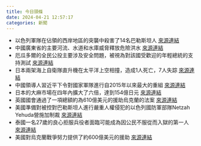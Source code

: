 ```yaml
---
title: 今日頭條
date: 2024-04-21 12:57:17
categories: 新聞            
---
```

- 以色列軍隊在佔領的西岸地區的突襲中殺害了14名巴勒斯坦人 [來源連結](https://www.theguardian.com/world/live/2024/apr/21/middle-east-crisis-14-palestinians-killed-as-violence-flares-in-west-bank)
- 中國廣東省的主要河流、水道和水庫威脅釋放危險洪水 [來源連結](https://www.theguardian.com/world/2024/apr/21/millions-risk-floods-china-guangdong-province-heavy-rain)
- 厄瓜多爾的全民公投主要涉及安全問題，被視為對該國受歡迎的年輕總統的支持測試 [來源連結](https://www.theguardian.com/world/2024/apr/21/ecuador-referendum-vote-security-measures)
- 日本兩架海上自衛隊直升機在太平洋上空相撞，造成1人死亡，7人失踪 [來源連結](https://www.npr.org/2024/04/21/1246142031/2-japanese-navy-helicopters-crash-in-the-pacific-ocean-dead-missing)
- 中國領導人習近平下令對國家軍隊進行自2015年以來最大的重組 [來源連結](https://www.japantimes.co.jp/news/2024/04/21/asia-pacific/politics/china-military-reorganization/)
- 日本的大麻市場在四年內擴大了六倍，達到154億日元 [來源連結](https://www.japantimes.co.jp/news/2024/04/21/japan/science-health/cannabis-market/)
- 英國國會通過了一項總額約為610億美元的援助烏克蘭的法案 [來源連結](https://www.theguardian.com/world/2024/apr/21/house-approves-61bn-aid-for-ukraine-what-we-know-so-far-and-what-happens-next)
- 美國準備對被控對巴勒斯坦人進行嚴重人權侵犯的以色列國防軍部隊Netzah Yehuda營施加制裁 [來源連結](https://www.theguardian.com/world/2024/apr/21/us-poised-impose-sanctions-israel-defense-force-netzah-yehuda-battalion)
- 泰國一名27歲的良心拒服兵役者面臨可能成為因公民不服從而入獄的第一人 [來源連結](https://www.theguardian.com/world/2024/apr/21/thai-conscientious-objector-risks-jail-in-rare-refusal-of-military-service)
- 美國對烏克蘭戰爭努力提供了約600億美元的援助 [來源連結](https://www.japantimes.co.jp/news/2024/04/21/world/us-aid-flow-ukraine/)



